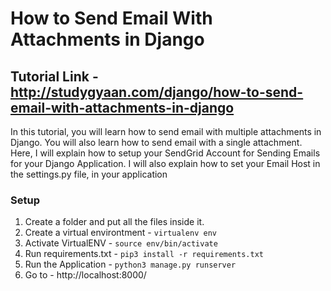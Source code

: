 # How to Send Email With Attachments in Django

## Tutorial Link - http://studygyaan.com/django/how-to-send-email-with-attachments-in-django

In this tutorial, you will learn how to send email with multiple attachments in Django. You will also learn how to send email with a single attachment. Here, I will explain how to setup your SendGrid Account for Sending Emails for your Django Application. I will also explain how to set your Email Host in the settings.py file, in your application

### Setup
1. Create a folder and put all the files inside it.
2. Create a virtual environtment - `virtualenv env`
3. Activate VirtualENV - `source env/bin/activate`
4. Run requirements.txt - `pip3 install -r requirements.txt`
5. Run the Application - `python3 manage.py runserver`
6. Go to - http://localhost:8000/
